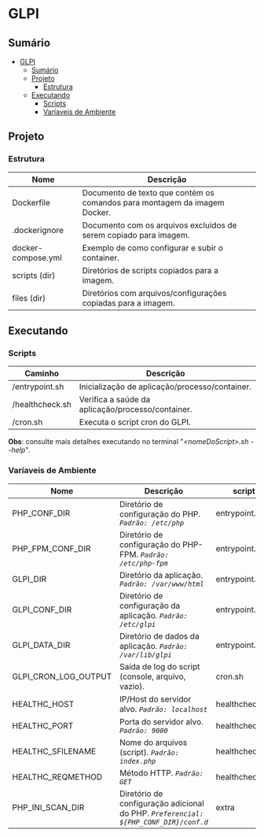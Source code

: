 # GLPI

## Sumário

- [GLPI](#glpi)
  - [Sumário](#sumário)
  - [Projeto](#projeto)
    - [Estrutura](#estrutura)
  - [Executando](#executando)
    - [Scripts](#scripts)
    - [Varíaveis de Ambiente](#varíaveis-de-ambiente)

## Projeto

### Estrutura

| Nome               | Descrição                                                                 |
| ------------------ | ------------------------------------------------------------------------- |
| Dockerfile         | Documento de texto que contém os comandos para montagem da imagem Docker. |
| .dockerignore      | Documento com os arquivos excluídos de serem copiado para imagem.         |
| docker-compose.yml | Exemplo de como configurar e subir o container.                           |
| scripts (dir)      | Diretórios de scripts copiados para a imagem.                             |
| files (dir)        | Diretórios com arquivos/configurações copiadas para a imagem.             |

## Executando

### Scripts

| Caminho         | Descrição                                         |
| --------------- | ------------------------------------------------- |
| /entrypoint.sh  | Inicialização de aplicação/processo/container.    |
| /healthcheck.sh | Verifica a saúde da aplicação/processo/container. |
| /cron.sh        | Executa o script cron do GLPI.                    |

**Obs**: consulte mais detalhes executando no terminal "*\<nomeDoScript\>.sh --help*".

### Varíaveis de Ambiente

| Nome                 | Descrição                                                                            | script         |
| -------------------- | ------------------------------------------------------------------------------------ | -------------- |
| PHP_CONF_DIR         | Diretório de configuração do PHP. *`Padrão: /etc/php`*                               | entrypoint.sh  |
| PHP_FPM_CONF_DIR     | Diretório de configuração do PHP-FPM. *`Padrão: /etc/php-fpm`*                       | entrypoint.sh  |
| GLPI_DIR             | Diretório da aplicação. *`Padrão: /var/www/html`*                                    | entrypoint.sh  |
| GLPI_CONF_DIR        | Diretório de configuração da aplicação. *`Padrão: /etc/glpi`*                        | entrypoint.sh  |
| GLPI_DATA_DIR        | Diretório de dados da aplicação. *`Padrão: /var/lib/glpi`*                           | entrypoint.sh  |
| GLPI_CRON_LOG_OUTPUT | Saída de log do script (console, arquivo, vazio).                                    | cron.sh        |
| HEALTHC_HOST         | IP/Host do servidor alvo. *`Padrão: localhost`*                                      | healthcheck.sh |
| HEALTHC_PORT         | Porta do servidor alvo. *`Padrão: 9000`*                                             | healthcheck.sh |
| HEALTHC_SFILENAME    | Nome do arquivos (script). *`Padrão: index.php`*                                     | healthcheck.sh |
| HEALTHC_REQMETHOD    | Método HTTP. *`Padrão: GET`*                                                         | healthcheck.sh |
| PHP_INI_SCAN_DIR     | Diretório de configuração adicional do PHP. *`Preferencial: ${PHP_CONF_DIR}/conf.d`* | extra          |
